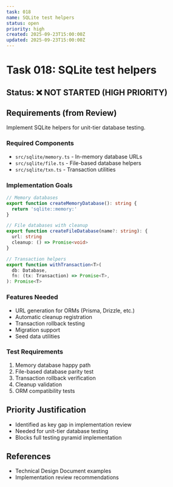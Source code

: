 ```yaml
---
task: 018
name: SQLite test helpers
status: open
priority: high
created: 2025-09-23T15:00:00Z
updated: 2025-09-23T15:00:00Z
---
```


# Task 018: SQLite test helpers

## Status: ❌ NOT STARTED (HIGH PRIORITY)

## Requirements (from Review)

Implement SQLite helpers for unit-tier database testing.

### Required Components

- `src/sqlite/memory.ts` - In-memory database URLs
- `src/sqlite/file.ts` - File-based database helpers
- `src/sqlite/txn.ts` - Transaction utilities

### Implementation Goals

```typescript
// Memory databases
export function createMemoryDatabase(): string {
  return 'sqlite::memory:'
}

// File databases with cleanup
export function createFileDatabase(name?: string): {
  url: string
  cleanup: () => Promise<void>
}

// Transaction helpers
export function withTransaction<T>(
  db: Database,
  fn: (tx: Transaction) => Promise<T>,
): Promise<T>
```

### Features Needed

- URL generation for ORMs (Prisma, Drizzle, etc.)
- Automatic cleanup registration
- Transaction rollback testing
- Migration support
- Seed data utilities

### Test Requirements

1. Memory database happy path
2. File-based database parity test
3. Transaction rollback verification
4. Cleanup validation
5. ORM compatibility tests

## Priority Justification

- Identified as key gap in implementation review
- Needed for unit-tier database testing
- Blocks full testing pyramid implementation

## References

- Technical Design Document examples
- Implementation review recommendations
